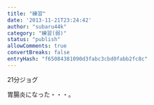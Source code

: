 ```yaml
---
title: "練習"
date: '2013-11-21T23:24:42'
author: "subaru44k"
category: "練習(弱)"
status: "publish"
allowComments: true
convertBreaks: false
entryHash: "f65084381090d3fabc3cbd0fabb2fc8c"
---
```

21分ジョグ

胃腸炎になった・・・。
